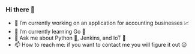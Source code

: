 ### Hi there 👋

- 🔭 I’m currently working on an application for accounting businesses 📈
- 🌱 I’m currently learning Go 🐹
- 💬 Ask me about Python 🐍, Jenkins, and IoT 📶
- 📫 How to reach me: if you want to contact me you will figure it out 😉
